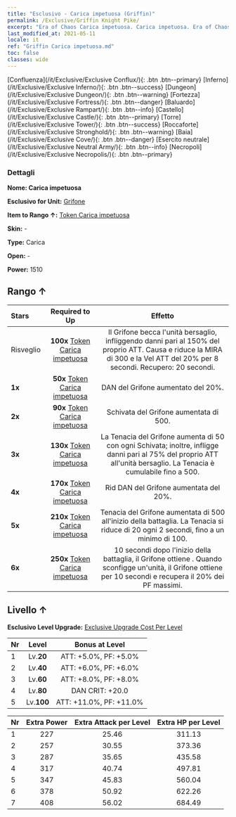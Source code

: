 ```yaml
---
title: "Esclusivo - Carica impetuosa (Griffin)"
permalink: /Exclusive/Griffin Knight Pike/
excerpt: "Era of Chaos Carica impetuosa. Carica impetuosa. Era of Chaos Esclusivo Carica impetuosa. Grifone Esclusivo."
last_modified_at: 2021-05-11
locale: it
ref: "Griffin Carica impetuosa.md"
toc: false
classes: wide
---
```

 [Confluenza](/it/Exclusive/Exclusive Conflux/){: .btn .btn--primary} [Inferno](/it/Exclusive/Exclusive Inferno/){: .btn .btn--success} [Dungeon](/it/Exclusive/Exclusive Dungeon/){: .btn .btn--warning} [Fortezza](/it/Exclusive/Exclusive Fortress/){: .btn .btn--danger} [Baluardo](/it/Exclusive/Exclusive Rampart/){: .btn .btn--info} [Castello](/it/Exclusive/Exclusive Castle/){: .btn .btn--primary} [Torre](/it/Exclusive/Exclusive Tower/){: .btn .btn--success} [Roccaforte](/it/Exclusive/Exclusive Stronghold/){: .btn .btn--warning} [Baia](/it/Exclusive/Exclusive Cove/){: .btn .btn--danger} [Esercito neutrale](/it/Exclusive/Exclusive Neutral Army/){: .btn .btn--info} [Necropoli](/it/Exclusive/Exclusive Necropolis/){: .btn .btn--primary} 

### Dettagli
 **Nome: Carica impetuosa** 

 **Esclusivo for Unit:** [Grifone](/it/units/Griffin/) 

 **Item to Rango ↑:** [Token Carica impetuosa](/ItemsIT/con_916/)

 **Skin:** -

 **Type:** Carica

 **Open:** -

 **Power:** 1510

## Rango ↑

  |     Stars    |  Required to Up | Effetto |
  |:-------------|:---------------:|:---------------:|
  |  Risveglio  | **100x** [Token Carica impetuosa](/ItemsIT/con_916/) | <Beccata> Il Grifone becca l'unità bersaglio, infliggendo danni pari al 150% del proprio ATT. Causa <Sanguinamento> e riduce la MIRA di 300 e la Vel ATT del 20% per 8 secondi. Recupero: 20 secondi. |
  | **1x** <i class="fas fa-star"/> | **50x** [Token Carica impetuosa](/ItemsIT/con_916/) | DAN del Grifone aumentato del 20%. |
  | **2x** <i class="fas fa-star"/> | **90x** [Token Carica impetuosa](/ItemsIT/con_916/) | Schivata del Grifone aumentata di 500. |
  | **3x** <i class="fas fa-star"/> | **130x** [Token Carica impetuosa](/ItemsIT/con_916/) | <Giro della morte> La Tenacia del Grifone aumenta di 50 con ogni Schivata; inoltre, infligge danni pari al 75% del proprio ATT all'unità bersaglio. La Tenacia è cumulabile fino a 500. |
  | **4x** <i class="fas fa-star"/> | **170x** [Token Carica impetuosa](/ItemsIT/con_916/) | Rid DAN del Grifone aumentata del 20%. |
  | **5x** <i class="fas fa-star"/> | **210x** [Token Carica impetuosa](/ItemsIT/con_916/) | Tenacia del Grifone aumentata di 500 all'inizio della battaglia. La Tenacia si riduce di 20 ogni 2 secondi, fino a un minimo di 100. |
  | **6x** <i class="fas fa-star"/> | **250x** [Token Carica impetuosa](/ItemsIT/con_916/) | <Istinti animali> 10 secondi dopo l'inizio della battaglia, il Grifone ottiene <Morale alto>. Quando sconfigge un'unità, il Grifone ottiene <Morale alto> per 10 secondi e recupera il 20% dei PF massimi. |


## Livello ↑
 **Esclusivo Level Upgrade:** [Exclusive Upgrade Cost Per Level](/Exclusive/ExclusiveUpgradeCostPerLevel/)

  |  Nr  |   Level  | Bonus at Level |
  |:-----|:--------:|:--------------:|
  | 1 | Lv.**20** | ATT: +5.0%, PF: +5.0% |
  | 2 | Lv.**40** | ATT: +6.0%, PF: +6.0% |
  | 3 | Lv.**60** | ATT: +8.0%, PF: +8.0% |
  | 4 | Lv.**80** | DAN CRIT: +20.0 |
  | 5 | Lv.**100** | ATT: +11.0%, PF: +11.0% |


  |  Nr  |  Extra Power | Extra Attack per Level | Extra HP per Level |
  |:-----|:--------:|:--------:|:--------:|
  | 1 | 227 | 25.46 | 311.13 |
  | 2 | 257 | 30.55 | 373.36 |
  | 3 | 287 | 35.65 | 435.58 |
  | 4 | 317 | 40.74 | 497.81 |
  | 5 | 347 | 45.83 | 560.04 |
  | 6 | 378 | 50.92 | 622.26 |
  | 7 | 408 | 56.02 | 684.49 |


